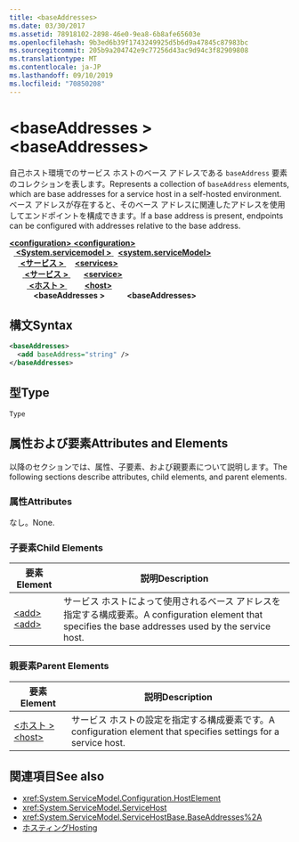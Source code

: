 ```yaml
---
title: <baseAddresses>
ms.date: 03/30/2017
ms.assetid: 78918102-2898-46e0-9ea8-6b8afe65603e
ms.openlocfilehash: 9b3ed6b39f1743249925d5b6d9a47845c87983bc
ms.sourcegitcommit: 205b9a204742e9c77256d43ac9d94c3f82909808
ms.translationtype: MT
ms.contentlocale: ja-JP
ms.lasthandoff: 09/10/2019
ms.locfileid: "70850208"
---
```

# <a name="baseaddresses"></a><span data-ttu-id="4e9b0-101">\<baseAddresses ></span><span class="sxs-lookup"><span data-stu-id="4e9b0-101">\<baseAddresses></span></span>
<span data-ttu-id="4e9b0-102">自己ホスト環境でのサービス ホストのベース アドレスである `baseAddress` 要素のコレクションを表します。</span><span class="sxs-lookup"><span data-stu-id="4e9b0-102">Represents a collection of `baseAddress` elements, which are base addresses for a service host in a self-hosted environment.</span></span> <span data-ttu-id="4e9b0-103">ベース アドレスが存在すると、そのベース アドレスに関連したアドレスを使用してエンドポイントを構成できます。</span><span class="sxs-lookup"><span data-stu-id="4e9b0-103">If a base address is present, endpoints can be configured with addresses relative to the base address.</span></span>  
  
<span data-ttu-id="4e9b0-104">[ **\<configuration>** ](../configuration-element.md)</span><span class="sxs-lookup"><span data-stu-id="4e9b0-104">[**\<configuration>**](../configuration-element.md)</span></span>\
<span data-ttu-id="4e9b0-105">&nbsp;&nbsp;[ **\<System.servicemodel >** ](system-servicemodel.md)</span><span class="sxs-lookup"><span data-stu-id="4e9b0-105">&nbsp;&nbsp;[**\<system.serviceModel>**](system-servicemodel.md)</span></span>\
<span data-ttu-id="4e9b0-106">&nbsp;&nbsp;&nbsp;&nbsp;[ **\<サービス >** ](services.md)</span><span class="sxs-lookup"><span data-stu-id="4e9b0-106">&nbsp;&nbsp;&nbsp;&nbsp;[**\<services>**](services.md)</span></span>\
<span data-ttu-id="4e9b0-107">&nbsp;&nbsp;&nbsp;&nbsp;&nbsp;&nbsp;[ **\<サービス >** ](service.md)</span><span class="sxs-lookup"><span data-stu-id="4e9b0-107">&nbsp;&nbsp;&nbsp;&nbsp;&nbsp;&nbsp;[**\<service>**](service.md)</span></span>\
<span data-ttu-id="4e9b0-108">&nbsp;&nbsp;&nbsp;&nbsp;&nbsp;&nbsp;&nbsp;&nbsp;[ **\<ホスト >** ](host.md)</span><span class="sxs-lookup"><span data-stu-id="4e9b0-108">&nbsp;&nbsp;&nbsp;&nbsp;&nbsp;&nbsp;&nbsp;&nbsp;[**\<host>**](host.md)</span></span>\
<span data-ttu-id="4e9b0-109">&nbsp;&nbsp;&nbsp;&nbsp;&nbsp;&nbsp;&nbsp;&nbsp;&nbsp;&nbsp; **\<baseAddresses >**</span><span class="sxs-lookup"><span data-stu-id="4e9b0-109">&nbsp;&nbsp;&nbsp;&nbsp;&nbsp;&nbsp;&nbsp;&nbsp;&nbsp;&nbsp;**\<baseAddresses>**</span></span>  
  
## <a name="syntax"></a><span data-ttu-id="4e9b0-110">構文</span><span class="sxs-lookup"><span data-stu-id="4e9b0-110">Syntax</span></span>  
  
```xml  
<baseAddresses>
  <add baseAddress="string" />
</baseAddresses>
```  
  
## <a name="type"></a><span data-ttu-id="4e9b0-111">型</span><span class="sxs-lookup"><span data-stu-id="4e9b0-111">Type</span></span>  
 `Type`  
  
## <a name="attributes-and-elements"></a><span data-ttu-id="4e9b0-112">属性および要素</span><span class="sxs-lookup"><span data-stu-id="4e9b0-112">Attributes and Elements</span></span>  
 <span data-ttu-id="4e9b0-113">以降のセクションでは、属性、子要素、および親要素について説明します。</span><span class="sxs-lookup"><span data-stu-id="4e9b0-113">The following sections describe attributes, child elements, and parent elements.</span></span>  
  
### <a name="attributes"></a><span data-ttu-id="4e9b0-114">属性</span><span class="sxs-lookup"><span data-stu-id="4e9b0-114">Attributes</span></span>  
 <span data-ttu-id="4e9b0-115">なし。</span><span class="sxs-lookup"><span data-stu-id="4e9b0-115">None.</span></span>  
  
### <a name="child-elements"></a><span data-ttu-id="4e9b0-116">子要素</span><span class="sxs-lookup"><span data-stu-id="4e9b0-116">Child Elements</span></span>  
  
|<span data-ttu-id="4e9b0-117">要素</span><span class="sxs-lookup"><span data-stu-id="4e9b0-117">Element</span></span>|<span data-ttu-id="4e9b0-118">説明</span><span class="sxs-lookup"><span data-stu-id="4e9b0-118">Description</span></span>|  
|-------------|-----------------|  
|[<span data-ttu-id="4e9b0-119">\<add></span><span class="sxs-lookup"><span data-stu-id="4e9b0-119">\<add></span></span>](add-of-baseaddresses.md)|<span data-ttu-id="4e9b0-120">サービス ホストによって使用されるベース アドレスを指定する構成要素。</span><span class="sxs-lookup"><span data-stu-id="4e9b0-120">A configuration element that specifies the base addresses used by the service host.</span></span>|  
  
### <a name="parent-elements"></a><span data-ttu-id="4e9b0-121">親要素</span><span class="sxs-lookup"><span data-stu-id="4e9b0-121">Parent Elements</span></span>  
  
|<span data-ttu-id="4e9b0-122">要素</span><span class="sxs-lookup"><span data-stu-id="4e9b0-122">Element</span></span>|<span data-ttu-id="4e9b0-123">説明</span><span class="sxs-lookup"><span data-stu-id="4e9b0-123">Description</span></span>|  
|-------------|-----------------|  
|[<span data-ttu-id="4e9b0-124">\<ホスト ></span><span class="sxs-lookup"><span data-stu-id="4e9b0-124">\<host></span></span>](host.md)|<span data-ttu-id="4e9b0-125">サービス ホストの設定を指定する構成要素です。</span><span class="sxs-lookup"><span data-stu-id="4e9b0-125">A configuration element that specifies settings for a service host.</span></span>|  
  
## <a name="see-also"></a><span data-ttu-id="4e9b0-126">関連項目</span><span class="sxs-lookup"><span data-stu-id="4e9b0-126">See also</span></span>

- <xref:System.ServiceModel.Configuration.HostElement>
- <xref:System.ServiceModel.ServiceHost>
- <xref:System.ServiceModel.ServiceHostBase.BaseAddresses%2A>
- [<span data-ttu-id="4e9b0-127">ホスティング</span><span class="sxs-lookup"><span data-stu-id="4e9b0-127">Hosting</span></span>](../../../wcf/feature-details/hosting.md)
